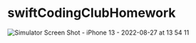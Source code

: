 # swiftCodingClubHomework

![Simulator Screen Shot - iPhone 13 - 2022-08-27 at 13 54 11](https://user-images.githubusercontent.com/67938946/188292547-48e80ce5-1150-4a27-931d-528a9f295b46.png)
